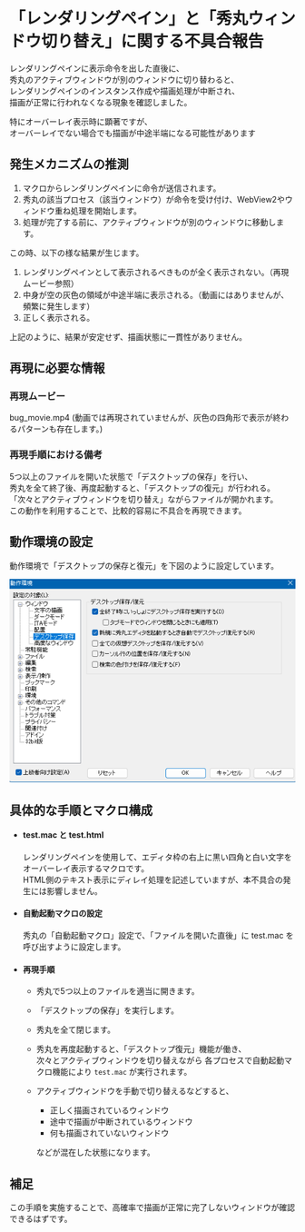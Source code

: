 # 「レンダリングペイン」と「秀丸ウィンドウ切り替え」に関する不具合報告

レンダリングペインに表示命令を出した直後に、  
秀丸のアクティブウィンドウが別のウィンドウに切り替わると、  
レンダリングペインのインスタンス作成や描画処理が中断され、  
描画が正常に行われなくなる現象を確認しました。  

特にオーバーレイ表示時に顕著ですが、  
オーバーレイでない場合でも描画が中途半端になる可能性があります

## 発生メカニズムの推測

1. マクロからレンダリングペインに命令が送信されます。
2. 秀丸の該当プロセス（該当ウィンドウ）が命令を受け付け、WebView2やウィンドウ重ね処理を開始します。
3. 処理が完了する前に、アクティブウィンドウが別のウィンドウに移動します。

この時、以下の様な結果が生じます。

1. レンダリングペインとして表示されるべきものが全く表示されない。（再現ムービー参照）
2. 中身が空の灰色の領域が中途半端に表示される。（動画にはありませんが、頻繁に発生します）
3. 正しく表示される。
 
上記のように、結果が安定せず、描画状態に一貫性がありません。


## 再現に必要な情報

### 再現ムービー

bug_movie.mp4 (動画では再現されていませんが、灰色の四角形で表示が終わるパターンも存在します。)

### 再現手順における備考

5つ以上のファイルを開いた状態で「デスクトップの保存」を行い、  
秀丸を全て終了後、再度起動すると、「デスクトップの復元」が行われる。  
「次々とアクティブウィンドウを切り替え」ながらファイルが開かれます。  
この動作を利用することで、比較的容易に不具合を再現できます。

## 動作環境の設定

動作環境で「デスクトップの保存と復元」を下図のように設定しています。  

<img src="./env_desktop_save_and_loadpng.png">

## 具体的な手順とマクロ構成

- #### test.mac と test.html

	レンダリングペインを使用して、エディタ枠の右上に黒い四角と白い文字をオーバーレイ表示するマクロです。  
	HTML側のテキスト表示にディレイ処理を記述していますが、本不具合の発生には影響しません。  

- #### 自動起動マクロの設定
  
	秀丸の「自動起動マクロ」設定で、「ファイルを開いた直後」に test.mac を呼び出すように設定します。

- #### 再現手順

  - 秀丸で5つ以上のファイルを適当に開きます。
  - 「デスクトップの保存」を実行します。
  - 秀丸を全て閉じます。
  - 秀丸を再度起動すると、「デスクトップ復元」機能が働き、  
    次々とアクティブウィンドウを切り替えながら 各プロセスで自動起動マクロ機能により `test.mac` が実行されます。
  - アクティブウィンドウを手動で切り替えるなどすると、  
    - 正しく描画されているウィンドウ
    - 途中で描画が中断されているウィンドウ
    - 何も描画されていないウィンドウ
  
    などが混在した状態になります。

## 補足

この手順を実施することで、高確率で描画が正常に完了しないウィンドウが確認できるはずです。





